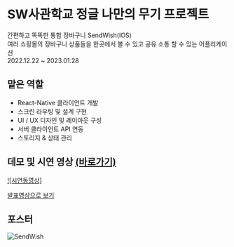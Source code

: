# SW사관학교 정글 나만의 무기 프로젝트

간편하고 똑똑한 통합 장바구니 SendWish(IOS)<br>
여러 쇼핑몰의 장바구니 상품들을 한곳에서 볼 수 있고 공유 소통 할 수 있는 어플리케이션
<br>
2022.12.22 ~ 2023.01.28

## 맡은 역할
- React-Native 클라이언트 개발
- 스크린 라우팅 및 설계 구현
- UI / UX 디자인 및 레이아웃 구성
- 서버 클라이언트 API 연동
- 스토리지 & 상태 관리

## 데모 및 시연 영상 <a href="https://www.youtube.com/watch?v=kKdQTMBP7dQ">(바로가기)<a>
[![시연동영상]](https://user-images.githubusercontent.com/96214306/215988388-8cd30df1-07b9-41d4-8fba-0d9aa4584e4c.mp4)

[발표영상으로 보기](https://youtu.be/iwOKAPlsYRA)

## 포스터
![SendWish](https://user-images.githubusercontent.com/109953972/215467054-c11c8b96-e085-403f-8047-ef7daeeaadb8.jpg)
